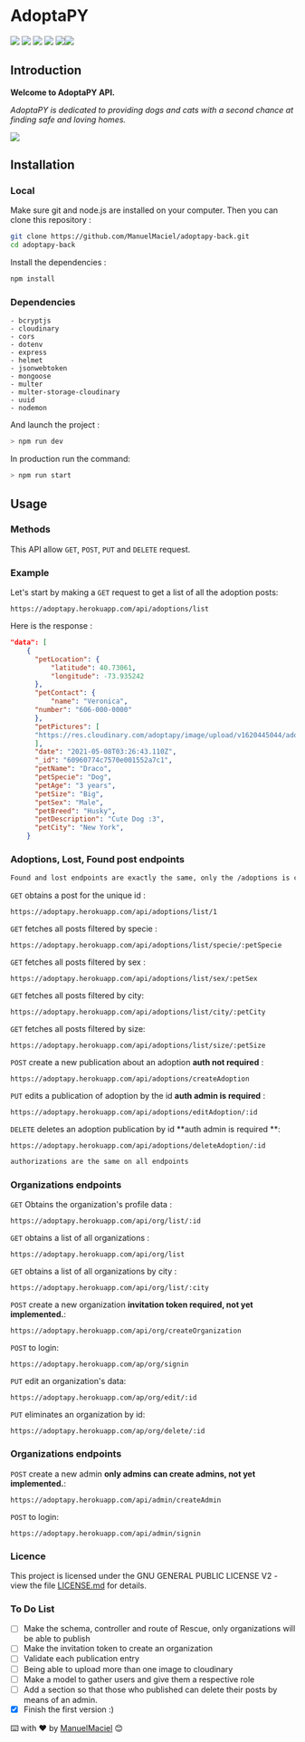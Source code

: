 # AdoptaPY

![](https://img.shields.io/badge/Ask%20me-anything-1abc9c.svg) ![](https://img.shields.io/github/license/manuelmaciel/adoptapy-back.svg) ![](https://img.shields.io/github/stars/manuelmaciel/adoptapy-back.svg) ![](https://img.shields.io/github/issues/manuelmaciel/adoptapy-back.svg) ![](https://img.shields.io/badge/Maintained%3F-yes-green.svg)![](https://img.shields.io/github/followers/manuelmaciel.svg?style=social&label=Follow&maxAge=2592000)
## Introduction

**Welcome to AdoptaPY API.**

_AdoptaPY is dedicated to providing dogs and cats with a second chance at finding safe and loving homes._

![](https://res.cloudinary.com/adoptapy/image/upload/v1620443346/project-img/undraw_pet_adoption_2qkw_xmv1a6.png)
## Installation

### Local

Make sure git and node.js are installed on your computer. Then you can clone this repository :

```bash
git clone https://github.com/ManuelMaciel/adoptapy-back.git
cd adoptapy-back
```

Install the dependencies :

```bash
npm install
```
### Dependencies

```
- bcryptjs
- cloudinary
- cors
- dotenv
- express
- helmet
- jsonwebtoken
- mongoose
- multer
- multer-storage-cloudinary
- uuid
- nodemon
```

And launch the project :

```bash
> npm run dev
```

In production run the command:

```bash
> npm run start
```

## Usage

### Methods

This API allow `GET`, `POST`, `PUT` and `DELETE` request.

### Example

Let's start by making a `GET` request to get a list of all the adoption posts:

`https://adoptapy.herokuapp.com/api/adoptions/list`

Here is the response :

```json
"data": [
    {
      "petLocation": {
          "latitude": 40.73061,
          "longitude": -73.935242
      },
      "petContact": {
          "name": "Veronica",
	  "number": "606-000-0000"
      },
      "petPictures": [
	  "https://res.cloudinary.com/adoptapy/image/upload/v1620445044/adoptapy/bpv48apcud2u8xp4zma3.jpg"
      ],
      "date": "2021-05-08T03:26:43.110Z",
      "_id": "60960774c7570e001552a7c1",
      "petName": "Draco",
      "petSpecie": "Dog",
      "petAge": "3 years",
      "petSize": "Big",
      "petSex": "Male",
      "petBreed": "Husky",
      "petDescription": "Cute Dog :3",
      "petCity": "New York",
    }
```

### Adoptions, Lost, Found post  endpoints

```bash
Found and lost endpoints are exactly the same, only the /adoptions is changed to /lost if it is a lost enpoint and /found if it is a found endpoint.
```

`GET` obtains a post for the unique id :

`https://adoptapy.herokuapp.com/api/adoptions/list/1`

`GET` fetches all posts filtered by specie :

`https://adoptapy.herokuapp.com/api/adoptions/list/specie/:petSpecie`

`GET` fetches all posts filtered by sex :

`https://adoptapy.herokuapp.com/api/adoptions/list/sex/:petSex`

`GET` fetches all posts filtered by city:

`https://adoptapy.herokuapp.com/api/adoptions/list/city/:petCity`

`GET` fetches all posts filtered by size:

`https://adoptapy.herokuapp.com/api/adoptions/list/size/:petSize`

`POST` create a new publication about an adoption **auth not required** :

`https://adoptapy.herokuapp.com/api/adoptions/createAdoption`

`PUT` edits a publication of adoption by the id **auth admin is required** :

`https://adoptapy.herokuapp.com/api/adoptions/editAdoption/:id`

`DELETE` deletes an adoption publication by id **auth admin is required **:

`https://adoptapy.herokuapp.com/api/adoptions/deleteAdoption/:id`

```bash
authorizations are the same on all endpoints
```

### Organizations endpoints

`GET` Obtains the organization's profile data :

`https://adoptapy.herokuapp.com/api/org/list/:id`

`GET` obtains a list of all organizations :

`https://adoptapy.herokuapp.com/api/org/list`

`GET` obtains a list of all organizations by city :

`https://adoptapy.herokuapp.com/api/org/list/:city`

`POST` create a new organization **invitation token required, not yet implemented.**:

`https://adoptapy.herokuapp.com/api/org/createOrganization`

`POST` to login:

`https://adoptapy.herokuapp.com/ap/org/signin`

`PUT` edit an organization's data:

`https://adoptapy.herokuapp.com/ap/org/edit/:id`

`PUT` eliminates an organization by id:

`https://adoptapy.herokuapp.com/ap/org/delete/:id`

### Organizations endpoints

`POST` create a new admin  **only admins can create admins, not yet implemented.**:

`https://adoptapy.herokuapp.com/api/admin/createAdmin`

`POST` to login:

`https://adoptapy.herokuapp.com/api/admin/signin`

### Licence
This project is licensed under the GNU GENERAL PUBLIC LICENSE V2 - view the file [LICENSE.md](LICENSE.md) for details.

### To Do List

- [ ] Make the schema, controller and route of Rescue, only organizations will be able to publish
- [ ] Make the invitation token to create an organization
- [ ] Validate each publication entry
- [ ] Being able to upload more than one image to cloudinary
- [ ] Make a model to gather users and give them a respective role
- [ ] Add a section so that those who published can delete their posts by means of an admin.
- [x] Finish the first version :)

⌨️ with ❤️ by [ManuelMaciel](https://github.com/ManuelMaciel) 😊
